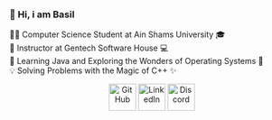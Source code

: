 ### 🌟 Hi, i am Basil 



👨‍💻 Computer Science Student at Ain Shams University 🎓<br>
💼 Instructor at Gentech Software House 💻<br>
🌱 Learning Java and Exploring the Wonders of Operating Systems 🤖<br>
💡 Solving Problems with the Magic of C++ ✨<br>


<p align="center">
  <a href="https://github.com/Basel-web/Basel-web">
    <picture>
      <source media="(prefers-color-scheme: dark)" srcset="https://cdn.simpleicons.org/github/white">
      <img alt="GitHub" title="GitHub" height="48" width="48" src="https://cdn.simpleicons.org/github"></picture></a>
  <a href="[https://www.linkedin.com/in/peterthehan](https://www.linkedin.com/in/basil-abo-al-nasr-080b8121a/)">
    <img alt="LinkedIn" title="LinkedIn" height="48" width="48" src="https://cdn.simpleicons.org/linkedin"></a>
  <a href="[https://discord.gg/WjEFnzC](https://discord.com/channels/@me)">
    <img alt="Discord" title="Discord" height="48" width="48" src="https://cdn.simpleicons.org/discord"></a>
  <a href="https://www.threads.net/@peterthehan">
</p>

